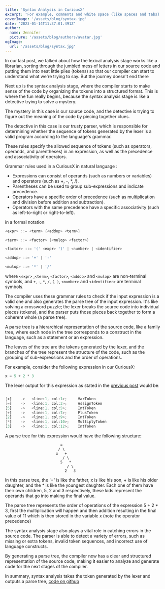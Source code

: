 ```yaml
---
title: 'Syntax Analysis in CuriousX'
excerpt: 'For example, comments and white space (like spaces and tabs) are like the garnishes on a dish - they make your code look pretty but they dont actually do anything'
coverImage: '/assets/blog/syntax.jpg'
date: '2023-01-14T11:37:01.491Z'
author:
  name: Jennifer
  picture: '/assets/blog/authors/avatar.jpg'
ogImage:
  url: '/assets/blog/syntax.jpg'
---
```



In our last post, we talked about how the lexical analysis stage works like a librarian, sorting through the jumbled mess of letters in our source code and putting them into neat little piles (tokens) so that our compiler can start to understand what we're trying to say. But the journey doesn't end there

Next up is the syntax analysis stage, where the compiler starts to make sense of the code by organizing the tokens into a structured format. This is where the fun really begins, because the syntax analysis stage is like a detective trying to solve a mystery. 

The mystery in this case is our source code, and the detective is trying to figure out the meaning of the code by piecing together clues.

The detective in this case is our trusty parser, which is responsible for determining whether the sequence of tokens generated by the lexer is a valid program according to the language's grammar. 

These rules specify the allowed sequence of tokens (such as operators, operands, and parentheses) in an expression, as well as the precedence and associativity of operators.

Grammar rules used in a CuriousX in natural language :

- Expressions can consist of operands (such as numbers or variables) and operators (such as +, -, *, /).
- Parentheses can be used to group sub-expressions and indicate precedence.
- Operators have a specific order of precedence (such as multiplication and division before addition and subtraction).
- Operators with the same precedence have a specific associativity (such as left-to-right or right-to-left).

in a formal notation
``` c
<expr> ::= <term> {<addop> <term>}

<term> ::= <factor> {<mulop> <factor>}

<factor> ::= '(' <expr> ')' | <number> | <identifier>

<addop> ::= '+' | '-'

<mulop> ::= '*' | '/'
```

where `<expr>` ,`<term>`, `<factor>`, `<addop>` and `<mulop>` are non-terminal symbols, and `+`, `-`, `*`, `/`, `(`, `)`, `<number>` and `<identifier>` are terminal symbols.

The compiler uses these grammar rules to check if the input expression is a valid one and also generates the parse tree of the input expression. It's like solving a crossword puzzle; the lexer breaks the source code into individual pieces (tokens), and the parser puts those pieces back together to form a coherent whole (a parse tree).

A parse tree is a hierarchical representation of the source code, like a family tree, where each node in the tree corresponds to a construct in the language, such as a statement or an expression. 

The leaves of the tree are the tokens generated by the lexer, and the branches of the tree represent the structure of the code, such as the grouping of sub-expressions and the order of operations.

For example, consider the following expression in our CuriousX:

```c
x = 5 + 2 * 3
```

The lexer output for this expression as stated in the [previous post](/_posts/lexicalAnalysis.mds) would be:

```jsx

[x]    ->   <line:1, col:1>;	 VarToken
[=]    ->   <line:1, col:3>;	 AssignToken
[5]    ->   <line:1, col:5>;	 IntToken
[+]    ->   <line:1, col:7>;	 PlusToken
[2]    ->   <line:1, col:9>;	 IntToken
[*]    ->   <line:1, col:10>;	 MultiplyToken
[3]    ->   <line:1, col:12>;	 IntToken
```

A parse tree for this expression would have the following structure:
```
                         =
                        / \
                       x   +
                          / \
                         5   *
                            / \
                           2   3

```

In this parse tree, the '=' is like the father, x is like his son, + is like his older daughter, and the * is like the youngest daughter. Each one of them have their own children, 5, 2 and 3 respectively, these kids represent the operands that go into making the final value. 

The parse tree represents the order of operations of the expression 5 + 2 * 3, first the multiplication will happen and then addition resulting in the final value of 11 which is then stored in the variable x (note the operator precedence)

The syntax analysis stage also plays a vital role in catching errors in the source code. The parser is able to detect a variety of errors, such as missing or extra tokens, invalid token sequences, and incorrect use of language constructs.

By generating a parse tree, the compiler now has a clear and structured representation of the source code, making it easier to analyze and generate code for the next stages of the compiler.

In summary, syntax analysis takes the token generated by the lexer and outputs a parse tree, [code on github](https://github.com/jnyfah/CuriousX/tree/syntax-analysis)